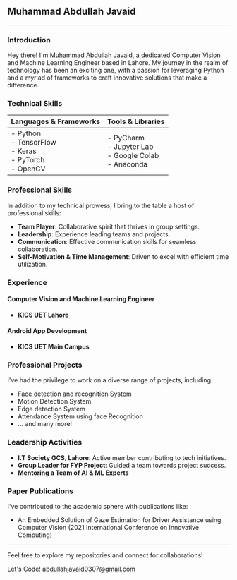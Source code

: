 ## Muhammad Abdullah Javaid


---

### Introduction
Hey there! I'm Muhammad Abdullah Javaid, a dedicated Computer Vision and Machine Learning Engineer based in Lahore. My journey in the realm of technology has been an exciting one, with a passion for leveraging Python and a myriad of frameworks to craft innovative solutions that make a difference.

### Technical Skills
| Languages & Frameworks | Tools & Libraries | 
| --- | --- |
| - Python <br> - TensorFlow <br> - Keras <br> - PyTorch <br> - OpenCV | - PyCharm <br> - Jupyter Lab <br> - Google Colab <br> - Anaconda |

### Professional Skills
In addition to my technical prowess, I bring to the table a host of professional skills:
- **Team Player**: Collaborative spirit that thrives in group settings.
- **Leadership**: Experience leading teams and projects.
- **Communication**: Effective communication skills for seamless collaboration.
- **Self-Motivation & Time Management**: Driven to excel with efficient time utilization.

### Experience
#### Computer Vision and Machine Learning Engineer
- **KICS UET Lahore**
  
#### Android App Development
- **KICS UET Main Campus**

### Professional Projects
I've had the privilege to work on a diverse range of projects, including:
- Face detection and recognition System
- Motion Detection System
- Edge detection System
- Attendance System using face Recognition
- ... and many more!

### Leadership Activities
- **I.T Society GCS, Lahore**: Active member contributing to tech initiatives.
- **Group Leader for FYP Project**: Guided a team towards project success.
- **Mentoring a Team of AI & ML Experts**

### Paper Publications
I've contributed to the academic sphere with publications like:
- An Embedded Solution of Gaze Estimation for Driver Assistance using Computer Vision (2021 International Conference on Innovative Computing)

---

Feel free to explore my repositories and connect for collaborations!

Let's Code!
abdullahjavaid0307@gmail.com
